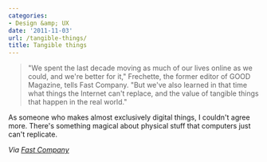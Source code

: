 ```yaml
---
categories:
- Design &amp; UX
date: '2011-11-03'
url: /tangible-things/
title: Tangible things
---
```


<blockquote>"We spent the last decade moving as much of our lives online as we could, and we're better for it," Frechette, the former editor of GOOD Magazine, tells Fast Company. "But we've also learned in that time what things the Internet can't replace, and the value of tangible things that happen in the real world."</blockquote>

As someone who makes almost exclusively digital things, I couldn't agree more. There's something magical about physical stuff that computers just can't replicate.

<em>Via <a href="http://www.fastcompany.com/1783457/the-thing-quarterlyco-physical-artifacts">Fast Company</a></em>